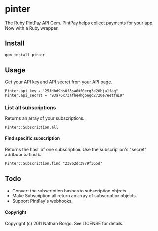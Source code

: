 # pinter

The Ruby [PintPay API](https://www.pintpay.com/api_docs) Gem. PintPay helps collect payments for your app. Now with a Ruby wrapper.

## Install

    gem install pinter

## Usage

Get your API key and API secret from [your API page](https://www.pintpay.com/api_docs).

    Pinter.api_key = "25fdbd9bs0f3sa00f0ecg3e20bja1fag"
    Pinter.api_secret = "93a76x73afhe4hgbeqd2720e7eetfu19"

### List all subscriptions

Returns an array of your subscriptions.

    Pinter::Subscription.all

#### Find specific subscription

Returns the hash of one subscription. Use the subscription's "secret" attribute to find it.

    Pinter::Subscription.find "23862dc3979f365d"

## Todo

*   Convert the subscription hashes to subscription objects.
*   Make Subscription.all return an array of subscription objects.
*   Support PintPay's webhooks.

#### Copyright

Copyright (c) 2011 Nathan Borgo. See LICENSE for details.
